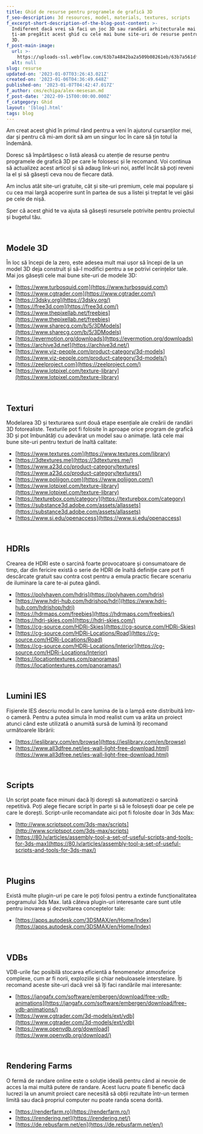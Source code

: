 ```yaml
---
title: Ghid de resurse pentru programele de grafică 3D
f_seo-description: 3d resources, model, materials, textures, scripts
f_excerpt-short-description-of-the-blog-post-content: >-
  Indiferent dacă vrei să faci un joc 3D sau randări arhitecturale mai bune
  ți-am pregătit acest ghid cu cele mai bune site-uri de resurse pentru grafica
  3D.
f_post-main-image:
  url: >-
    https://uploads-ssl.webflow.com/63b7a4842ba2a509b08261eb/63b7a561df713f7de837304c_63999a2ca35a2b780a8413af_IMG_1160-2Small.jpeg
  alt: null
slug: resurse
updated-on: '2023-01-07T03:26:43.021Z'
created-on: '2023-01-06T04:36:49.648Z'
published-on: '2023-01-07T04:42:47.017Z'
f_author: cms/echipa/alex-mesesan.md
f_post-date: '2022-09-15T00:00:00.000Z'
f_catgegory: Ghid
layout: '[blog].html'
tags: blog
---
```


Am creat acest ghid în primul rând pentru a veni în ajutorul cursanților mei, dar și pentru că mi-am dorit să am un singur loc în care să țin totul la îndemână.

Doresc să împărtășesc o listă aleasă cu atenție de resurse pentru programele de grafică 3D pe care le folosesc și le recomand. Voi continua să actualizez acest articol și să adaug link-uri noi, astfel încât să poți reveni la el și să găsești ceva nou de fiecare dată.

Am inclus atât site-uri gratuite, cât și site-uri premium, cele mai populare și cu cea mai largă acoperire sunt în partea de sus a listei și treptat le vei găsi pe cele de nișă.

Sper că acest ghid te va ajuta să găsești resursele potrivite pentru proiectul și bugetul tău.

‍

Modele 3D
---------

În loc să începi de la zero, este adesea mult mai ușor să începi de la un model 3D deja construit și să-l modifici pentru a se potrivi cerințelor tale. Mai jos găsești cele mai bune site-uri de modele 3D:

*   [https://www.turbosquid.com](https://www.turbosquid.com/)
*   [https://www.cgtrader.com](https://www.cgtrader.com/)
*   [https://3dsky.org](https://3dsky.org/)
*   [https://free3d.com](https://free3d.com/)
*   [https://www.thepixellab.net/freebies](https://www.thepixellab.net/freebies)
*   [https://www.sharecg.com/b/5/3DModels](https://www.sharecg.com/b/5/3DModels)
*   [https://evermotion.org/downloads](https://evermotion.org/downloads)
*   [https://archive3d.net](https://archive3d.net/)
*   [https://www.viz-people.com/product-category/3d-models](https://www.viz-people.com/product-category/3d-models/)
*   [https://zeelproject.com](https://zeelproject.com/)
*   [https://www.lotpixel.com/texture-library](https://www.lotpixel.com/texture-library)

‍

Texturi
-------

Modelarea 3D și texturarea sunt două etape esențiale ale creării de randări 3D fotorealiste. Texturile pot fi folosite în aproape orice program de grafică 3D și pot îmbunătăți cu adevărat un model sau o animație. Iată cele mai bune site-uri pentru texturi de înaltă calitate:

*   [https://www.textures.com](https://www.textures.com/library)
*   [https://3dtextures.me](https://3dtextures.me/)
*   [https://www.a23d.co/product-category/textures](https://www.a23d.co/product-category/textures/)
*   [https://www.poliigon.com](https://www.poliigon.com/)
*   [https://www.lotpixel.com/texture-library](https://www.lotpixel.com/texture-library)
*   [https://texturebox.com/category](https://texturebox.com/category)
*   [https://substance3d.adobe.com/assets/allassets](https://substance3d.adobe.com/assets/allassets)
*   [https://www.si.edu/openaccess](https://www.si.edu/openaccess)

‍

HDRIs
-----

Crearea de HDRI este o sarcină foarte provocatoare și consumatoare de timp, dar din fericire există o serie de HDRI de înaltă definiție care pot fi descărcate gratuit sau contra cost pentru a emula practic fiecare scenariu de iluminare la care te-ai putea gândi.

*   [https://polyhaven.com/hdris](https://polyhaven.com/hdris)
*   [https://www.hdri-hub.com/hdrishop/hdri](https://www.hdri-hub.com/hdrishop/hdri)
*   [https://hdrmaps.com/freebies](https://hdrmaps.com/freebies/)
*   [https://hdri-skies.com](https://hdri-skies.com/)
*   [https://cg-source.com/HDRi-Skies](https://cg-source.com/HDRi-Skies)
*   [https://cg-source.com/HDRi-Locations/Road](https://cg-source.com/HDRi-Locations/Road)
*   [https://cg-source.com/HDRi-Locations/Interior](https://cg-source.com/HDRi-Locations/Interior)
*   [https://locationtextures.com/panoramas](https://locationtextures.com/panoramas/)  
    

‍

Lumini IES
----------

Fișierele IES descriu modul în care lumina de la o lampă este distribuită într-o cameră. Pentru a putea simula în mod realist cum va arăta un proiect atunci când este utilizată o anumită sursă de lumină îți recomand următoarele librării:

*   [https://ieslibrary.com/en/browse](https://ieslibrary.com/en/browse)
*   [https://www.all3dfree.net/ies-wall-light-free-download.html](https://www.all3dfree.net/ies-wall-light-free-download.html)  
    

‍

Scripts
-------

Un script poate face minuni dacă îți dorești să automatizezi o sarcină repetitivă. Poți alege fiecare script în parte și să le folosești doar pe cele pe care le dorești. Script-urile recomandate aici pot fi folosite doar în 3ds Max:

*   [http://www.scriptspot.com/3ds-max/scripts](http://www.scriptspot.com/3ds-max/scripts)
*   [https://80.lv/articles/assembly-tool-a-set-of-useful-scripts-and-tools-for-3ds-max](https://80.lv/articles/assembly-tool-a-set-of-useful-scripts-and-tools-for-3ds-max/)  
    

‍

Plugins
-------

Există multe plugin-uri pe care le poți folosi pentru a extinde funcționalitatea programului 3ds Max. Iată câteva plugin-uri interesante care sunt utile pentru inovarea și dezvoltarea conceptelor tale:

*   [https://apps.autodesk.com/3DSMAX/en/Home/Index](https://apps.autodesk.com/3DSMAX/en/Home/Index)

‍

VDBs
----

VDB-urile fac posibilă stocarea eficientă a fenomenelor atmosferice complexe, cum ar fi norii, exploziile și chiar nebuloasele interstelare. Îți recomand aceste site-uri dacă vrei să îți faci randările mai interesante:

*   [https://jangafx.com/software/embergen/download/free-vdb-animations](https://jangafx.com/software/embergen/download/free-vdb-animations/)
*   [https://www.cgtrader.com/3d-models/ext/vdb](https://www.cgtrader.com/3d-models/ext/vdb)
*   [https://www.openvdb.org/download](https://www.openvdb.org/download/)

‍

Rendering Farms
---------------

O fermă de randare online este o soluție ideală pentru când ai nevoie de acces la mai multă putere de randare. Acest lucru poate fi benefic dacă lucrezi la un anumit proiect care necesită să obții rezultate într-un termen limită sau dacă propriul computer nu poate randa scena dorită.

*   [https://renderfarm.ro](https://renderfarm.ro/)
*   [https://irendering.net](https://irendering.net/)
*   [https://de.rebusfarm.net/en](https://de.rebusfarm.net/en/)

